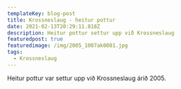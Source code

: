 ```yaml
---
templateKey: blog-post
title: Krossneslaug - heitur pottur
date: 2021-02-13T20:29:11.818Z
description: Heitur pottur settur upp við Krossneslaug
featuredpost: true
featuredimage: /img/2005_1007ak0001.jpg
tags:
  - Krossneslaug
---
```

Heitur pottur var settur upp við Krossneslaug árið 2005.